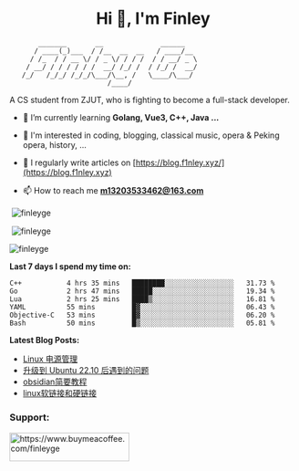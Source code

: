<h1 align="center">Hi 👋, I'm Finley</h1>

```text
       _______       __              ______   
      / ____(_)___  / /__  __  __   / ____/__ 
     / /_  / / __ \/ / _ \/ / / /  / / __/ _ \
    / __/ / / / / / /  __/ /_/ /  / /_/ /  __/
   /_/   /_/_/ /_/_/\___/\__, /   \____/\___/
                        /____/                
```

<p align="left">

A CS student from ZJUT,
who is fighting to become a full-stack developer.

</p>

<p align="left">

- 🌱 I’m currently learning **Golang, Vue3, C++, Java ...**

- 🧠 I'm interested in coding, blogging, classical music, opera & Peking opera, history, ...

- 📝 I regularly write articles on [https://blog.f1nley.xyz/](https://blog.f1nley.xyz)

- 📫 How to reach me **m13203533462@163.com**

</p>

<p>&nbsp;<img align="center" src="https://github-readme-stats.vercel.app/api/top-langs/?username=finleyge&show_icons=true&locale=en&hide=javascript,html,tex" alt="finleyge" /></p>

<p>&nbsp;<img align="center" src="https://github-readme-stats.vercel.app/api?username=finleyge&show_icons=true&locale=en" alt="finleyge" /></p>

<p><img align="center" src="https://github-readme-streak-stats.herokuapp.com/?user=finleyge&" alt="finleyge" /></p>

**Last 7 days I spend my time on:**

<!--START_SECTION:waka-->

```text
C++           4 hrs 35 mins   ████████░░░░░░░░░░░░░░░░░   31.73 %
Go            2 hrs 47 mins   █████░░░░░░░░░░░░░░░░░░░░   19.34 %
Lua           2 hrs 25 mins   ████▒░░░░░░░░░░░░░░░░░░░░   16.81 %
YAML          55 mins         █▓░░░░░░░░░░░░░░░░░░░░░░░   06.43 %
Objective-C   53 mins         █▓░░░░░░░░░░░░░░░░░░░░░░░   06.20 %
Bash          50 mins         █▒░░░░░░░░░░░░░░░░░░░░░░░   05.81 %
```

<!--END_SECTION:waka-->

</p>


**Latest Blog Posts:**

<!-- BLOG-POST-LIST:START -->
- [Linux 电源管理](https://blog.f1nley.xyz/linux/linux-power-manage/)
- [升级到 Ubuntu 22.10 后遇到的问题](https://blog.f1nley.xyz/Issues-after-updating-to-Ubuntu-22-10/)
- [obsidian简要教程](https://blog.f1nley.xyz/obsidian/obsidian-simple-tutorial/)
- [linux软链接和硬链接](https://blog.f1nley.xyz/linux/linux-soft-link-and-hard-link/)
<!-- BLOG-POST-LIST:END -->

<h3 align="left">Support:</h3>

<p align="left">

<a href="https://www.buymeacoffee.com/finleyge"> <img align="left" src="https://cdn.buymeacoffee.com/buttons/v2/default-yellow.png" height="50" width="210" alt="https://www.buymeacoffee.com/finleyge" />

</a>
</p>
